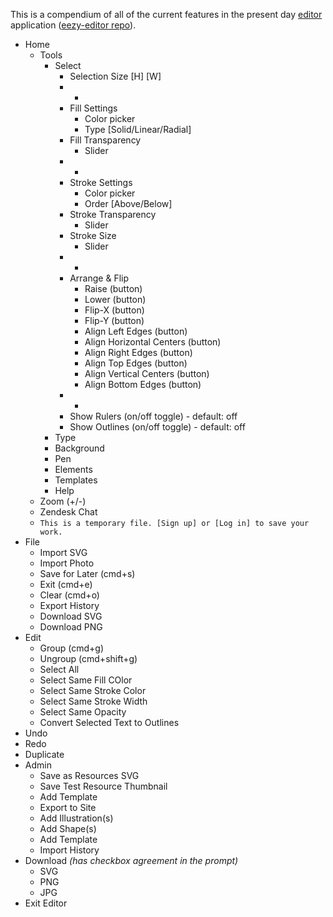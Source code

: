 This is a compendium of all of the current features in the present day [editor](http://www.vecteezy.com/editor) application ([eezy-editor repo](https://github.com/eezyinc/eezy-editor)).

- Home
  - Tools
    - Select
      - Selection Size [H] [W]
      - -
      - Fill Settings 
        - Color picker
        - Type [Solid/Linear/Radial]
      - Fill Transparency
        - Slider
      - -
      - Stroke Settings
        - Color picker
        - Order [Above/Below]
      - Stroke  Transparency
        - Slider
      - Stroke Size
        - Slider
      - -
      - Arrange & Flip
        - Raise (button)
        - Lower (button)
        - Flip-X (button)
        - Flip-Y (button)
        - Align Left Edges (button)
        - Align Horizontal Centers (button)
        - Align Right Edges (button)
        - Align Top Edges (button)
        - Align Vertical Centers (button)
        - Align Bottom Edges (button)
      - -
      - Show Rulers (on/off toggle) - default: off
      - Show Outlines (on/off toggle) - default: off
    - Type
    - Background
    - Pen
    - Elements
    - Templates
    - Help
  - Zoom (+/-)
  - Zendesk Chat
  - `This is a temporary file. [Sign up] or [Log in] to save your work.`
- File
  - Import SVG
  - Import Photo
  - Save for Later (cmd+s)
  - Exit (cmd+e)
  - Clear (cmd+o)
  - Export History
  - Download SVG
  - Download PNG
- Edit
  - Group (cmd+g)
  - Ungroup (cmd+shift+g)
  - Select All
  - Select Same Fill COlor
  - Select Same Stroke Color
  - Select Same Stroke Width
  - Select Same Opacity
  - Convert Selected Text to Outlines
- Undo
- Redo
- Duplicate
- Admin
  - Save as Resources SVG
  - Save Test Resource Thumbnail
  - Add Template
  - Export to Site
  - Add Illustration(s)
  - Add Shape(s)
  - Add Template
  - Import History
- Download *(has checkbox agreement in the prompt)*
  - SVG
  - PNG
  - JPG
- Exit Editor
